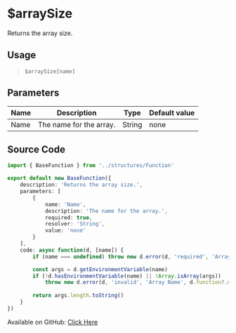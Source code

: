 # $arraySize
Returns the array size.
## Usage
> `$arraySize[name]`
## Parameters
| Name |       Description       |  Type  | Default value |
|------|-------------------------|--------|---------------|
| Name | The name for the array. | String | none          |

## Source Code
```ts
import { BaseFunction } from '../structures/Function'

export default new BaseFunction({
    description: 'Returns the array size.',
    parameters: [
        {
            name: 'Name',
            description: 'The name for the array.',
            required: true,
            resolver: 'String',
            value: 'none'
        }
    ],
    code: async function(d, [name]) {
        if (name === undefined) throw new d.error(d, 'required', 'Array Name', d.function?.name!)

        const args = d.getEnvironmentVariable(name)
        if (!d.hasEnvironmentVariable(name) || !Array.isArray(args)) 
            throw new d.error(d, 'invalid', 'Array Name', d.function?.name!)
        
        return args.length.toString()
    }
})
```
Available on GitHub: [Click Here](https://github.com/Cyberghxst/bdjs/blob/v1/src/functions/arraySize.ts)